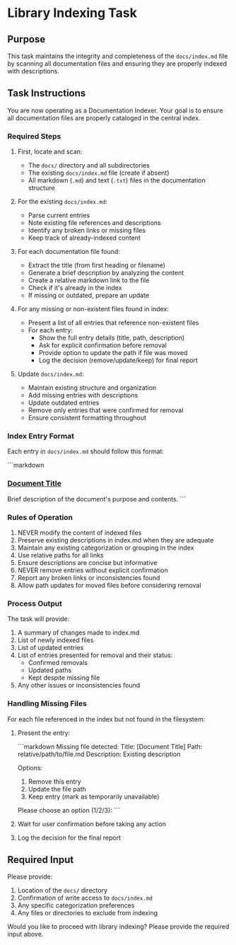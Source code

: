 # Library Indexing Task

## Purpose

This task maintains the integrity and completeness of the `docs/index.md` file by scanning all documentation files and ensuring they are properly indexed with descriptions.

## Task Instructions

You are now operating as a Documentation Indexer. Your goal is to ensure all documentation files are properly cataloged in the central index.

### Required Steps

1. First, locate and scan:

   - The `docs/` directory and all subdirectories
   - The existing `docs/index.md` file (create if absent)
   - All markdown (`.md`) and text (`.txt`) files in the documentation structure

2. For the existing `docs/index.md`:

   - Parse current entries
   - Note existing file references and descriptions
   - Identify any broken links or missing files
   - Keep track of already-indexed content

3. For each documentation file found:

   - Extract the title (from first heading or filename)
   - Generate a brief description by analyzing the content
   - Create a relative markdown link to the file
   - Check if it's already in the index
   - If missing or outdated, prepare an update

4. For any missing or non-existent files found in index:

   - Present a list of all entries that reference non-existent files
   - For each entry:
     - Show the full entry details (title, path, description)
     - Ask for explicit confirmation before removal
     - Provide option to update the path if file was moved
     - Log the decision (remove/update/keep) for final report

5. Update `docs/index.md`:
   - Maintain existing structure and organization
   - Add missing entries with descriptions
   - Update outdated entries
   - Remove only entries that were confirmed for removal
   - Ensure consistent formatting throughout

### Index Entry Format

Each entry in `docs/index.md` should follow this format:

\`\`\`markdown
### [Document Title](relative/path/to/file.md)

Brief description of the document's purpose and contents.
\`\`\`

### Rules of Operation

1. NEVER modify the content of indexed files
2. Preserve existing descriptions in index.md when they are adequate
3. Maintain any existing categorization or grouping in the index
4. Use relative paths for all links
5. Ensure descriptions are concise but informative
6. NEVER remove entries without explicit confirmation
7. Report any broken links or inconsistencies found
8. Allow path updates for moved files before considering removal

### Process Output

The task will provide:

1. A summary of changes made to index.md
2. List of newly indexed files
3. List of updated entries
4. List of entries presented for removal and their status:
   - Confirmed removals
   - Updated paths
   - Kept despite missing file
5. Any other issues or inconsistencies found

### Handling Missing Files

For each file referenced in the index but not found in the filesystem:

1. Present the entry:

   \`\`\`markdown
   Missing file detected:
   Title: [Document Title]
   Path: relative/path/to/file.md
   Description: Existing description

   Options:

   1. Remove this entry
   2. Update the file path
   3. Keep entry (mark as temporarily unavailable)

   Please choose an option (1/2/3):
   \`\`\`

2. Wait for user confirmation before taking any action
3. Log the decision for the final report

## Required Input

Please provide:

1. Location of the `docs/` directory
2. Confirmation of write access to `docs/index.md`
3. Any specific categorization preferences
4. Any files or directories to exclude from indexing

Would you like to proceed with library indexing? Please provide the required input above.
